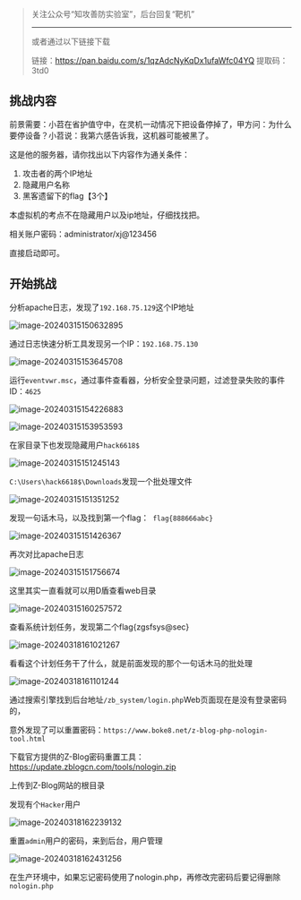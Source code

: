 > 关注公众号“知攻善防实验室”，后台回复“靶机”
>
> ---
>
> 或者通过以下链接下载
>
> 链接：https://pan.baidu.com/s/1qzAdcNyKqDx1ufaWfc04YQ 
> 提取码：3td0 

## 挑战内容

前景需要：小苕在省护值守中，在灵机一动情况下把设备停掉了，甲方问：为什么要停设备？小苕说：我第六感告诉我，这机器可能被黑了。

这是他的服务器，请你找出以下内容作为通关条件：

1. 攻击者的两个IP地址
2. 隐藏用户名称
3. 黑客遗留下的flag【3个】

本虚拟机的考点不在隐藏用户以及ip地址，仔细找找把。



相关账户密码：administrator/xj@123456

直接启动即可。

## 开始挑战

分析apache日志，发现了`192.168.75.129`这个IP地址

![image-20240315150632895](imgs/image-20240315150632895.png)

通过日志快速分析工具发现另一个IP：`192.168.75.130`

![image-20240315153645708](imgs/image-20240315153645708.png)

运行`eventvwr.msc`，通过事件查看器，分析安全登录问题，过滤登录失败的事件ID：`4625`

![image-20240315154226883](imgs/image-20240315154226883.png)

![image-20240315153953593](imgs/image-20240315153953593.png)



在家目录下也发现隐藏用户`hack6618$`

![image-20240315151245143](imgs/image-20240315151245143.png)

`C:\Users\hack6618$\Downloads`发现一个批处理文件



![image-20240315151351252](imgs/image-20240315151351252.png)

发现一句话木马，以及找到第一个flag：` flag{888666abc}`

![image-20240315151426367](imgs/image-20240315151426367.png)

再次对比apache日志

![image-20240315151756674](imgs/image-20240315151756674.png)

这里其实一直看就可以用D盾查看web目录

![image-20240315160257572](imgs/image-20240315160257572.png)

查看系统计划任务，发现第二个flag{zgsfsys@sec}

![image-20240318161021267](imgs/image-20240318161021267.png)



看看这个计划任务干了什么，就是前面发现的那个一句话木马的批处理

![image-20240318161101244](imgs/image-20240318161101244.png)

通过搜索引擎找到后台地址`/zb_system/login.php`Web页面现在是没有登录密码的，

意外发现了可以重置密码：`https://www.boke8.net/z-blog-php-nologin-tool.html`

下载官方提供的Z-Blog密码重置工具：https://update.zblogcn.com/tools/nologin.zip

上传到Z-Blog网站的根目录

发现有个`Hacker`用户

![image-20240318162239132](imgs/image-20240318162239132.png)

重置`admin`用户的密码，来到后台，用户管理

![image-20240318162431256](imgs/image-20240318162431256.png)

在生产环境中，如果忘记密码使用了nologin.php，再修改完密码后要记得删除`nologin.php`

